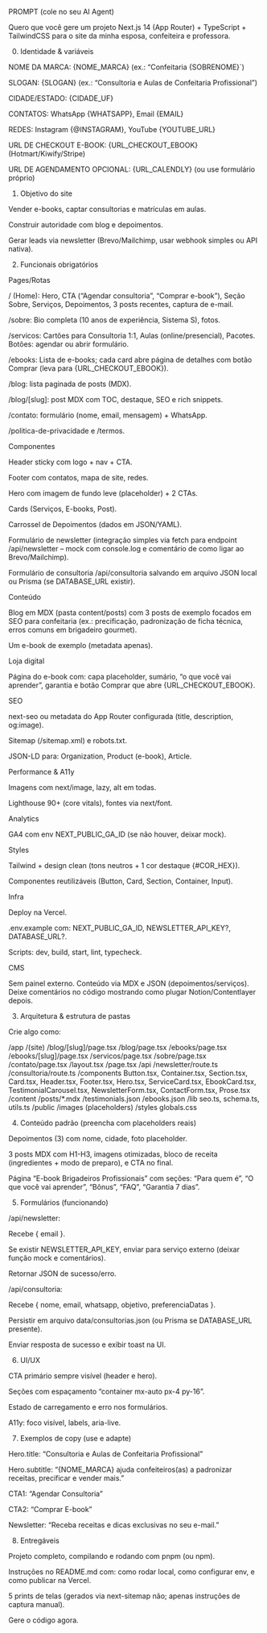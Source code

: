 PROMPT (cole no seu AI Agent)

Quero que você gere um projeto Next.js 14 (App Router) + TypeScript + TailwindCSS para o site da minha esposa, confeiteira e professora.

0) Identidade & variáveis

NOME DA MARCA: {NOME_MARCA} (ex.: “Confeitaria {SOBRENOME}`)

SLOGAN: {SLOGAN} (ex.: “Consultoria e Aulas de Confeitaria Profissional”)

CIDADE/ESTADO: {CIDADE_UF}

CONTATOS: WhatsApp {WHATSAPP}, Email {EMAIL}

REDES: Instagram {@INSTAGRAM}, YouTube {YOUTUBE_URL}

URL DE CHECKOUT E-BOOK: {URL_CHECKOUT_EBOOK} (Hotmart/Kiwify/Stripe)

URL DE AGENDAMENTO OPCIONAL: {URL_CALENDLY} (ou use formulário próprio)

1) Objetivo do site

Vender e-books, captar consultorias e matrículas em aulas.

Construir autoridade com blog e depoimentos.

Gerar leads via newsletter (Brevo/Mailchimp, usar webhook simples ou API nativa).

2) Funcionais obrigatórios

Pages/Rotas

/ (Home): Hero, CTA (“Agendar consultoria”, “Comprar e-book”), Seção Sobre, Serviços, Depoimentos, 3 posts recentes, captura de e-mail.

/sobre: Bio completa (10 anos de experiência, Sistema S), fotos.

/servicos: Cartões para Consultoria 1:1, Aulas (online/presencial), Pacotes. Botões: agendar ou abrir formulário.

/ebooks: Lista de e-books; cada card abre página de detalhes com botão Comprar (leva para {URL_CHECKOUT_EBOOK}).

/blog: lista paginada de posts (MDX).

/blog/[slug]: post MDX com TOC, destaque, SEO e rich snippets.

/contato: formulário (nome, email, mensagem) + WhatsApp.

/politica-de-privacidade e /termos.

Componentes

Header sticky com logo + nav + CTA.

Footer com contatos, mapa de site, redes.

Hero com imagem de fundo leve (placeholder) + 2 CTAs.

Cards (Serviços, E-books, Post).

Carrossel de Depoimentos (dados em JSON/YAML).

Formulário de newsletter (integração simples via fetch para endpoint /api/newsletter – mock com console.log e comentário de como ligar ao Brevo/Mailchimp).

Formulário de consultoria /api/consultoria salvando em arquivo JSON local ou Prisma (se DATABASE_URL existir).

Conteúdo

Blog em MDX (pasta content/posts) com 3 posts de exemplo focados em SEO para confeitaria (ex.: precificação, padronização de ficha técnica, erros comuns em brigadeiro gourmet).

Um e-book de exemplo (metadata apenas).

Loja digital

Página do e-book com: capa placeholder, sumário, “o que você vai aprender”, garantia e botão Comprar que abre {URL_CHECKOUT_EBOOK}.

SEO

next-seo ou metadata do App Router configurada (title, description, og:image).

Sitemap (/sitemap.xml) e robots.txt.

JSON-LD para: Organization, Product (e-book), Article.

Performance & A11y

Imagens com next/image, lazy, alt em todas.

Lighthouse 90+ (core vitals), fontes via next/font.

Analytics

GA4 com env NEXT_PUBLIC_GA_ID (se não houver, deixar mock).

Styles

Tailwind + design clean (tons neutros + 1 cor destaque {#COR_HEX}).

Componentes reutilizáveis (Button, Card, Section, Container, Input).

Infra

Deploy na Vercel.

.env.example com: NEXT_PUBLIC_GA_ID, NEWSLETTER_API_KEY?, DATABASE_URL?.

Scripts: dev, build, start, lint, typecheck.

CMS

Sem painel externo. Conteúdo via MDX e JSON (depoimentos/serviços). Deixe comentários no código mostrando como plugar Notion/Contentlayer depois.

3) Arquitetura & estrutura de pastas

Crie algo como:

/app
  /(site)
    /blog/[slug]/page.tsx
    /blog/page.tsx
    /ebooks/page.tsx
    /ebooks/[slug]/page.tsx
    /servicos/page.tsx
    /sobre/page.tsx
    /contato/page.tsx
    /layout.tsx
    /page.tsx
  /api
    /newsletter/route.ts
    /consultoria/route.ts
/components
  Button.tsx, Container.tsx, Section.tsx, Card.tsx, Header.tsx, Footer.tsx,
  Hero.tsx, ServiceCard.tsx, EbookCard.tsx, TestimonialCarousel.tsx,
  NewsletterForm.tsx, ContactForm.tsx, Prose.tsx
/content
  /posts/*.mdx
  /testimonials.json
  /ebooks.json
/lib
  seo.ts, schema.ts, utils.ts
/public
  /images (placeholders)
/styles
  globals.css

4) Conteúdo padrão (preencha com placeholders reais)

Depoimentos (3) com nome, cidade, foto placeholder.

3 posts MDX com H1-H3, imagens otimizadas, bloco de receita (ingredientes + modo de preparo), e CTA no final.

Página “E-book Brigadeiros Profissionais” com seções: “Para quem é”, “O que você vai aprender”, “Bônus”, “FAQ”, “Garantia 7 dias”.

5) Formulários (funcionando)

/api/newsletter:

Recebe { email }.

Se existir NEWSLETTER_API_KEY, enviar para serviço externo (deixar função mock e comentários).

Retornar JSON de sucesso/erro.

/api/consultoria:

Recebe { nome, email, whatsapp, objetivo, preferenciaDatas }.

Persistir em arquivo data/consultorias.json (ou Prisma se DATABASE_URL presente).

Enviar resposta de sucesso e exibir toast na UI.

6) UI/UX

CTA primário sempre visível (header e hero).

Seções com espaçamento “container mx-auto px-4 py-16”.

Estado de carregamento e erro nos formulários.

A11y: foco visível, labels, aria-live.

7) Exemplos de copy (use e adapte)

Hero.title: “Consultoria e Aulas de Confeitaria Profissional”

Hero.subtitle: “{NOME_MARCA} ajuda confeiteiros(as) a padronizar receitas, precificar e vender mais.”

CTA1: “Agendar Consultoria”

CTA2: “Comprar E-book”

Newsletter: “Receba receitas e dicas exclusivas no seu e-mail.”

8) Entregáveis

Projeto completo, compilando e rodando com pnpm (ou npm).

Instruções no README.md com: como rodar local, como configurar env, e como publicar na Vercel.

5 prints de telas (gerados via next-sitemap não; apenas instruções de captura manual).

Gere o código agora.